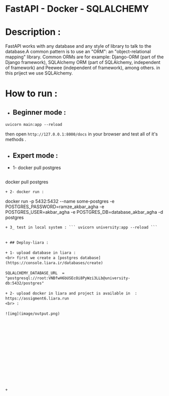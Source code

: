 # FastAPI - Docker - SQLALCHEMY

# Description : 

FastAPI works with any database and any style of library to talk to the database.A common pattern is to use an "ORM": an "object-relational mapping" library.
Common ORMs are for example: Django-ORM (part of the Django framework), SQLAlchemy ORM (part of SQLAlchemy, independent of framework) and Peewee (independent of framework), among others.
in this priject we use SQLAlchemy.

# How to run :
+ ## Beginner mode : 
```
uvicorn main:app --reload
```
then open ``` http://127.0.0.1:8000/docs ``` in your browser and test all of it's methods .

+ ## Expert mode :

+ 1- docker pull postgres
  ```
docker pull postgres
```
+ 2- docker run :
```
docker run -p 5432:5432 --name some-postgres -e POSTGRES_PASSWORD=ramze_akbar_agha -e POSTGRES_USER=akbar_agha -e POSTGRES_DB=database_akbar_agha -d postgres

```
+ 3_ test in local system : ``` uvicorn university:app --reload ```


+ ## Deploy-liara :

+ 1- upload database in liara : 
<br> first we create a [postgres database](https://console.liara.ir/databases/create) 

SQLALCHEMY_DATABASE_URL  =  "postgresql://root:VNBfwH6bUSEcOi8PyWzi3LLb@university-db:5432/postgres"

+ 2- upload docker in liara and project is available in  : https://assigment6.liara.run
<br> :

![img](image/output.png)














+


